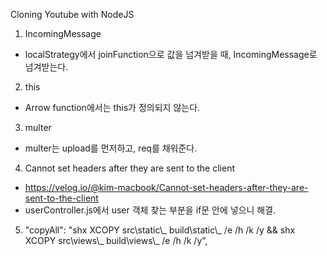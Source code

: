 Cloning Youtube with NodeJS

1. IncomingMessage

- localStrategy에서 joinFunction으로 값을 넘겨받을 때, IncomingMessage로 넘겨받는다.

2. this

- Arrow function에서는 this가 정의되지 않는다.

3. multer

- multer는 upload를 먼저하고, req를 채워준다.

4. Cannot set headers after they are sent to the client

- https://velog.io/@kim-macbook/Cannot-set-headers-after-they-are-sent-to-the-client
- userController.js에서 user 객체 찾는 부분을 if문 안에 넣으니 해결.

5. "copyAll": "shx XCOPY src\\static\\_ build\\static\\_ /e /h /k /y && shx XCOPY src\\views\\_ build\\views\\_ /e /h /k /y",
